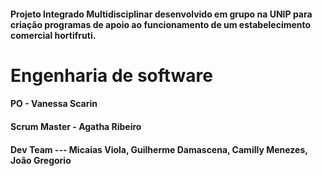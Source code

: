 <body>
  <p>
      <h4> Projeto Integrado Multidisciplinar desenvolvido em grupo na UNIP para criação programas de apoio ao funcionamento de um estabelecimento comercial hortifruti. </h4>  
  </p> 
</body>


<h1>Engenharia de software</h1>

<body>
  <p>
      <h4>PO - Vanessa Scarin</h4>
      <h4>Scrum Master - Agatha Ribeiro</h4>
      <h4>Dev Team --- Micaias Viola, Guilherme Damascena, Camilly Menezes, João Gregorio</h4>  
      
      
  </p>
         

</body>


